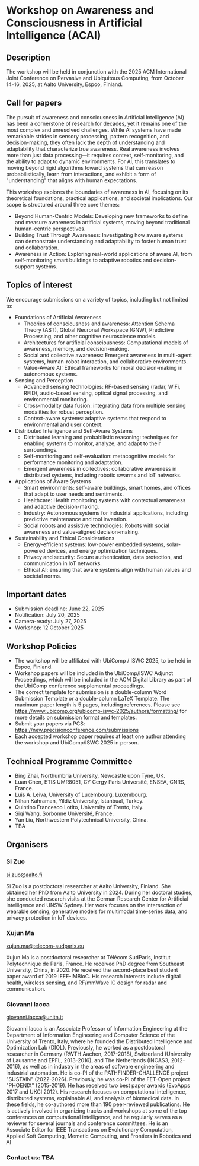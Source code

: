 # Workshop on Awareness and Consciousness in Artificial Intelligence (ACAI)
## Description

The workshop will be held in conjunction with the 2025 ACM International Joint Conference on Pervasive and Ubiquitous Computing, from October 14-16, 2025, at Aalto University, Espoo, Finland.

## Call for papers
The pursuit of awareness and consciousness in Artificial Intelligence (AI) has been a cornerstone of research for decades, yet it remains one of the most complex and unresolved challenges. While AI systems have made remarkable strides in sensory processing, pattern recognition, and decision-making, they often lack the depth of understanding and adaptability that characterize true awareness. Real awareness involves more than just data processing—it requires context, self-monitoring, and the ability to adapt to dynamic environments. For AI, this translates to moving beyond rigid algorithms toward systems that can reason probabilistically, learn from interactions, and exhibit a form of "understanding" that aligns with human expectations.

This workshop explores the boundaries of awareness in AI, focusing on its theoretical foundations, practical applications, and societal implications. Our scope is structured around three core themes:
- Beyond Human-Centric Models: Developing new frameworks to define and measure awareness in artificial systems, moving beyond traditional human-centric perspectives. 
- Building Trust Through Awareness: Investigating how aware systems can demonstrate understanding and adaptability to foster human trust and collaboration. 
- Awareness in Action: Exploring real-world applications of aware AI, from self-monitoring smart buildings to adaptive robotics and decision-support systems.

## Topics of interest
We encourage submissions on a variety of topics, including but not limited to:
- Foundations of Artificial Awareness
  - Theories of consciousness and awareness:  Attention Schema Theory (AST), Global Neuronal Workspace (GNW), Predictive Processing, and other cognitive neuroscience models. 
  - Architectures for artificial consciousness: Computational models of awareness, memory, and decision-making.
  - Social and collective awareness: Emergent awareness in multi-agent systems, human-robot interaction, and collaborative environments. 
  - Value-Aware AI: Ethical frameworks for moral decision-making in autonomous systems.
- Sensing and Perception
  - Advanced sensing technologies: RF-based sensing (radar, WiFi, RFID), audio-based sensing, optical signal processing, and environmental monitoring.
  - Cross-modality data fusion: integrating data from multiple sensing modalities for robust perception.
  - Context-aware systems: adaptive systems that respond to environmental and user context.
- Distributed Intelligence and Self-Aware Systems
  - Distributed learning and probabilistic reasoning: techniques for enabling systems to monitor, analyze, and adapt to their surroundings.
  - Self-monitoring and self-evaluation: metacognitive models for performance monitoring and adaptation.
  - Emergent awareness in collectives: collaborative awareness in distributed systems, including robotic swarms and IoT networks.
- Applications of Aware Systems 
  - Smart environments: self-aware buildings, smart homes, and offices that adapt to user needs and sentiments. 
  - Healthcare: Health monitoring systems with contextual awareness and adaptive decision-making. 
  - Industry: Autonomous systems for industrial applications, including predictive maintenance and tool invention. 
  - Social robots and assistive technologies: Robots with social awareness and value-aligned decision-making.
- Sustainability and Ethical Considerations 
  - Energy-efficient systems: low-power embedded systems, solar-powered devices, and energy optimization techniques. 
  - Privacy and security: Secure authentication, data protection, and communication in IoT networks. 
  - Ethical AI: ensuring that aware systems align with human values and societal norms. 


## Important dates
 - Submission deadline: June 22, 2025
 - Notification: July 20, 2025
 - Camera-ready: July 27, 2025
 - Workshop: 12 October 2025
 
## Workshop Policies
- The workshop will be affiliated with UbiComp / ISWC 2025, to be held in Espoo, Finland. 
- Workshop papers will be included in the UbiComp/ISWC Adjunct Proceedings, which will be included in the ACM Digital Library as part of the UbiComp conference supplemental proceedings. 
- The correct template for submission is a double-column Word Submission Template or a double-column LaTeX Template. The maximum paper length is 5 pages, including references. Please see <https://www.ubicomp.org/ubicomp-iswc-2025/authors/formatting/> for more details on submission format and templates. 
- Submit your papers via PCS: <https://new.precisionconference.com/submissions>
- Each accepted workshop paper requires at least one author attending the workshop and UbiComp/ISWC 2025 in person.

## Technical Programme Committee
- Bing Zhai, Northumbria University, Newcastle upon Tyne, UK.
- Luan Chen, ETIS UMR8051, CY Cergy Paris Université, ENSEA, CNRS, France.
- Luis A. Leiva, University of Luxembourg, Luxembourg.
- Nihan Kahraman, Yildiz University, Istanbual, Turkey.
- Quintino Francesco Lotito, University of Trento, Italy.
- Siqi Wang, Sorbonne Université, France.
- Yan Liu, Northwestern Polytechnical University, China.
- TBA

## Organisers 

### Si Zuo
<si.zuo@aalto.fi>

Si Zuo is a postdoctoral researcher at Aalto University, Finland. She obtained her PhD from Aalto University in 2024. During her doctoral studies, she conducted research visits at the German Research Center for Artificial Intelligence and UNSW Sydney. Her work focuses on the intersection of wearable sensing, generative models for multimodal time-series data, and privacy protection in IoT devices.


### Xujun Ma
<xujun.ma@telecom-sudparis.eu>

Xujun Ma is a postdoctoral researcher at Télécom SudParis, Institut Polytechnique de Paris, France. He received PhD degree from Southeast University, China, in 2020. He received the second-place best student paper award of 2019 IEEE-IMBioC. His research interests include digital health, wireless sensing, and RF/mmWave IC design for radar and communication.

### Giovanni Iacca
<giovanni.iacca@unitn.it>

Giovanni Iacca is an Associate Professor of Information Engineering at the Department of Information Engineering and Computer Science of the University of Trento, Italy, where he founded the Distributed Intelligence and Optimization Lab (DIOL). Previously, he worked as a postdoctoral researcher in Germany (RWTH Aachen, 2017-2018), Switzerland (University of Lausanne and EPFL, 2013-2016), and The Netherlands (INCAS3, 2012-2016), as well as in industry in the areas of software engineering and industrial automation. He is co-PI of the PATHFINDER-CHALLENGE project "SUSTAIN" (2022-2026). Previously, he was co-PI of the FET-Open project "PHOENIX" (2015-2019). He has received two best paper awards (EvoApps 2017 and UKCI 2012). His research focuses on computational intelligence, distributed systems, explainable AI, and analysis of biomedical data. In these fields, he co-authored more than 190 peer-reviewed publications. He is actively involved in organizing tracks and workshops at some of the top conferences on computational intelligence, and he regularly serves as a reviewer for several journals and conference committees. He is an Associate Editor for IEEE Transactions on Evolutionary Computation, Applied Soft Computing, Memetic Computing, and Frontiers in Robotics and AI


### Contact us: TBA
